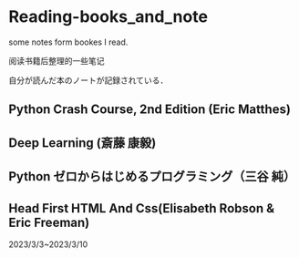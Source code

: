 # Reading-books_and_note

some notes form bookes I read.

阅读书籍后整理的一些笔记

自分が読んだ本のノートが記録されている．

## Python Crash Course, 2nd Edition (Eric Matthes)

## Deep Learning (斎藤 康毅) 

## Python ゼロからはじめるプログラミング（三谷 純）

## Head First HTML And Css(Elisabeth Robson & Eric Freeman)
2023/3/3~2023/3/10

